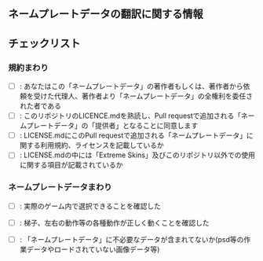 ## ネームプレートデータの翻訳に関する情報
<!-- ハットデータを追加してもローマ字や英語なので、それをどのように翻訳してほしいのか -->

## チェックリスト
### 規約まわり
- [ ] : あなたはこの「ネームプレートデータ」の著作者もしくは、著作者から依頼を受けた代理人、著作者より「ネームプレートデータ」の全権利を委任された者である
- [ ] : このリポジトリのLICENCE.mdを熟読し、Pull requestで追加される「ネームプレートデータ」の「提供者」となることに同意します
- [ ] : LICENSE.mdにこのPull requestで追加される「ネームプレートデータ」に関する利用規約、ライセンスを記載しているか
- [ ] : LICENSE.mdの中には「Extreme Skins」及びこのリポジトリ以外での使用に関する項目が記載されているか

### ネームプレートデータまわり
- [ ] : 実際のゲーム内で選択できることを確認した
- [ ] : 梯子、左右の動作等の各種動作が正しく動くことを確認した
- [ ] : 「ネームプレートデータ」に不必要なデータが含まれてないか(psd等の作業データやロードされていない画像データ等)

